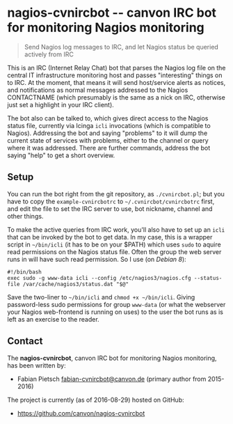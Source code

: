 
# nagios-cvnircbot -- canvon IRC bot for monitoring Nagios monitoring

> Send Nagios log messages to IRC, and let Nagios status be queried actively
> from IRC

This is an IRC (Internet Relay Chat) bot that parses the Nagios log file on the
central IT infrastructure monitoring host and passes "interesting" things on
to IRC. At the moment, that means it will send host/service alerts as notices,
and notifications as normal messages addressed to the Nagios CONTACTNAME
(which presumably is the same as a nick on IRC, otherwise just set a highlight
in your IRC client).

The bot also can be talked to, which gives direct access to the Nagios status
file, currently via Icinga `icli` invocations (which is compatible to Nagios).
Addressing the bot and saying "problems" to it will dump the current state of
services with problems, either to the channel or query where it was addressed.
There are further commands, address the bot saying "help" to get a short
overview.


## Setup

You can run the bot right from the git repository, as `./cvnircbot.pl`; but you
have to copy the `example-cvnircbotrc` to `~/.cvnircbot/cvnircbotrc` first, and
edit the file to set the IRC server to use, bot nickname, channel and other
things.

To make the active queries from IRC work, you'll also have to set up an `icli`
that can be invoked by the bot to get data. In my case, this is a wrapper script
in `~/bin/icli` (it has to be on your $PATH) which uses `sudo` to aquire read
permissions on the Nagios status file. Often the group the web server runs in
will have such read permission. So I use (on _Debian 8_):

```
#!/bin/bash
exec sudo -g www-data icli --config /etc/nagios3/nagios.cfg --status-file /var/cache/nagios3/status.dat "$@"
```

Save the two-liner to `~/bin/icli` and `chmod +x ~/bin/icli`. Giving
password-less sudo permissions for group `www-data` (or what the webserver
your Nagios web-frontend is running on uses) to the user the bot runs as
is left as an exercise to the reader.


## Contact

The **nagios-cvnircbot**, canvon IRC bot for monitoring Nagios monitoring, has
been written by:

  * Fabian Pietsch <fabian-cvnircbot@canvon.de>  (primary author from 2015-2016)

The project is currently (as of 2016-08-29) hosted on GitHub:

  * https://github.com/canvon/nagios-cvnircbot

